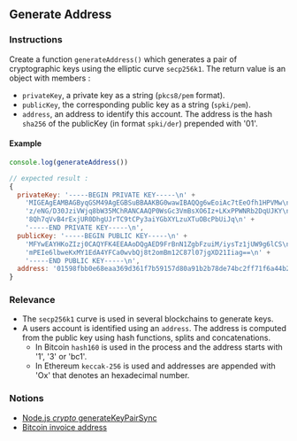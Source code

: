 ## Generate Address

### Instructions

Create a function `generateAddress()` which generates a pair of cryptographic keys using the elliptic curve `secp256k1`. The return value is an object with members :

- `privateKey`, a private key as a string (`pkcs8/pem` format).
- `publicKey`, the corresponding public key as a string (`spki/pem`).
- `address`, an address to identify this account. The address is the hash `sha256` of the publicKey (in format `spki/der`) prepended with '01'.

#### Example

```js
console.log(generateAddress())

// expected result :
{
  privateKey: '-----BEGIN PRIVATE KEY-----\n' +
    'MIGEAgEAMBAGByqGSM49AgEGBSuBBAAKBG0wawIBAQQg6wEoiAc7tEeOfh1HPVMw\n' +
    'z/eNG/D30JziVWjq8bW35MChRANCAAQP0WsGc3VmBsXO6Iz+LKxPPWNRb2DqUJKY\n' +
    '8Qh7qVvB4rExjUR0DhgUJrTC9tCPy3aiYGbXYLzuXTuOBcPbUiJq\n' +
    '-----END PRIVATE KEY-----\n',
  publicKey: '-----BEGIN PUBLIC KEY-----\n' +
    'MFYwEAYHKoZIzj0CAQYFK4EEAAoDQgAED9FrBnN1ZgbFzuiM/iysTz1jUW9g6lCS\n' +
    'mPEIe6lbweKxMY1EdA4YFCa0wvbQj8t2omBm12C87l07jgXD21Iiag==\n' +
    '-----END PUBLIC KEY-----\n',
  address: '01598fbb0e68eaa369d361f7b59157d80a91b2b78de74bc2ff71f6a44b272af368'
}
```

### Relevance

- The `secp256k1` curve is used in several blockchains to generate keys.
- A users account is identified using an `address`. The address is computed from the public key using hash functions, splits and concatenations.
  - In Bitcoin `hash160` is used in the process and the address starts with '1', '3' or 'bc1'.
  - In Ethereum `keccak-256` is used and addresses are appended with 'Ox' that denotes an hexadecimal number.

### Notions

- [Node.js _crypto_ generateKeyPairSync](https://nodejs.org/docs/latest-v14.x/api/crypto.html#crypto_crypto_generatekeypairsync_type_options)
- [Bitcoin invoice address](https://en.bitcoin.it/wiki/Invoice_address)

